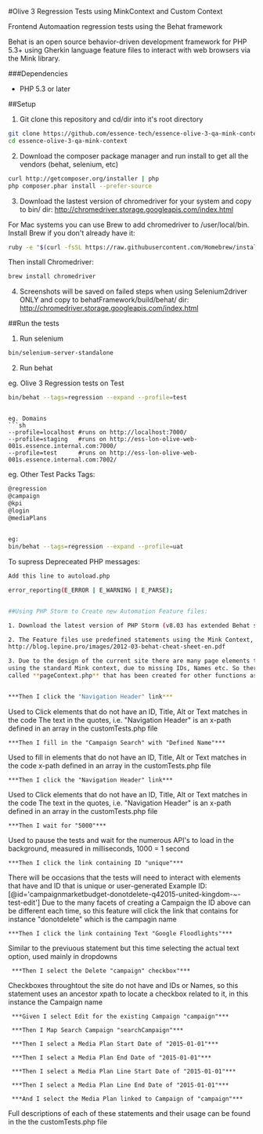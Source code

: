 
#Olive 3 Regression Tests using MinkContext and Custom Context

Frontend Automaation regression tests using the Behat framework

Behat is an open source behavior-driven development framework for PHP 5.3+ using Gherkin language feature files to interact with web browsers via the Mink library.

###Dependencies

* PHP 5.3 or later

##Setup

1. Git clone this repository and cd/dir into it's root directory
 ```sh
 git clone https://github.com/essence-tech/essence-olive-3-qa-mink-context
 cd essence-olive-3-qa-mink-context
 ```

2. Download the composer package manager and run install to get all the vendors (behat, selenium, etc)
 ```sh
 curl http://getcomposer.org/installer | php
 php composer.phar install --prefer-source
 ```

3. Download the lastest version of chromedriver for your system and copy to bin/ dir:
 http://chromedriver.storage.googleapis.com/index.html
 
 For Mac systems you can use Brew to add chromedriver to /user/local/bin. Install Brew if you don't already have it:
 ```sh
 ruby -e "$(curl -fsSL https://raw.githubusercontent.com/Homebrew/install/master/install)"
 ```

 Then install Chromedriver:
 ```sh
 brew install chromedriver
 ```

4. Screenshots will be saved on failed steps when using Selenium2driver ONLY and copy to 
 behatFramework/build/behat/ dir:
 http://chromedriver.storage.googleapis.com/index.html

##Run the tests

1. Run selenium
 ```sh
 bin/selenium-server-standalone
 ```

2. Run behat

 eg. Olive 3 Regression tests on Test
 ```sh
 bin/behat --tags=regression --expand --profile=test
 ```

 ```

 eg. Domains
 ```sh
 --profile=localhost #runs on http://localhost:7000/
 --profile=staging   #runs on http://ess-lon-olive-web-001s.essence.internal.com:7000/
 --profile=test      #runs on http://ess-lon-olive-web-001s.essence.internal.com:7002/
 ```
 
 eg. Other Test Packs Tags:
 ```sh
 @regression
 @campaign
 @kpi
 @login
 @mediaPlans

  
 eg:
 bin/behat --tags=regression --expand --profile=uat
 ```
 
 To supress Depreceated PHP messages:
 ```sh 
 Add this line to autoload.php
 
 error_reporting(E_ERROR | E_WARNING | E_PARSE);
 

##Using PHP Storm to Create new Automation Feature files:

 1. Download the latest version of PHP Storm (v8.03 has extended Behat support)
 
 2. The Feature files use predefined statements using the Mink Context, detailed here
 http://blog.lepine.pro/images/2012-03-behat-cheat-sheet-en.pdf
 
 3. Due to the design of the current site there are many page elements that cannot be interacted with
 using the standard Mink context, due to missing IDs, Names etc. So there is an additonal Context file
 called **pageContext.php** that has been created for other functions as follows:


 ***Then I click the "Navigation Header" link***
  ```
 Used to Click elements that do not have an ID, Title, Alt or Text matches in the code
 The text in the quotes, i.e. "Navigation Header" is an x-path defined in an array in 
 the customTests.php file
  ```
  ***Then I fill in the "Campaign Search" with "Defined Name"***
  ```
 Used to fill in elements that do not have an ID, Title, Alt or Text matches in the code
 x-path defined in an array in the customTests.php file
 
  ```
  ***Then I click the "Navigation Header" link***
  ```
 Used to Click elements that do not have an ID, Title, Alt or Text matches in the code
 The text in the quotes, i.e. "Navigation Header" is an x-path defined in an array in 
 the customTests.php file
 
  ```
  ***Then I wait for "5000"***
  ```
 Used to pause the tests and wait for the numerous API's to load in the background,
 measured in milliseconds, 1000 = 1 second
  
  ```
  ***Then I click the link containing ID "unique"***
  ```
 There will be occasions that the tests will need to interact with elements that have and ID
 that is unique or user-generated
 Example ID: [@id='campaignmarketbudget-donotdelete-q42015-united-kingdom-~-test-edit']
 Due to the many facets of creating a Campaign the ID above can be different each time,
 so this feature will click the link that contains for instance "donotdelete" which is the
 campagin name
 
  ```
  ***Then I click the link containing Text "Google Floodlights"***
  ```
 Similar to the previuous statement but this time selecting the actual text option,
 used mainly in dropdowns
 
 ```
  ***Then I select the Delete "campaign" checkbox"***
  ```
 Checkboxes throughtout the site do not have and IDs or Names, so this statement uses
 an ancestor xpath to locate a checkbox related to it, in this instance the Campaign name
 
 ```
  ***Given I select Edit for the existing Campaign "campaign"***
  
  ***Then I Map Search Campaign "searchCampaign"***
  
  ***Then I select a Media Plan Start Date of "2015-01-01"***
  
  ***Then I select a Media Plan End Date of "2015-01-01"***
  
  ***Then I select a Media Plan Line Start Date of "2015-01-01"***
  
  ***Then I select a Media Plan Line End Date of "2015-01-01"***
  
  ***And I select the Media Plan linked to Campaign of "campaign"***
 
  ```
 Full descriptions of each of these statements and their usage can be found in the
 the customTests.php file

 
 
 
 
 

